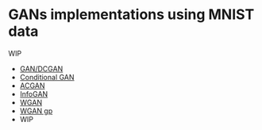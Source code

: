 # GANs implementations using MNIST data

WIP

- [GAN/DCGAN](gan.py) 
- [Conditional GAN](cgan.py) 
- [ACGAN](acgan.py) 
- [InfoGAN](infogan.py) 
- [WGAN](wgan.py) 
 - [WGAN gp](wgan_gp.py) 
- WIP
 
 